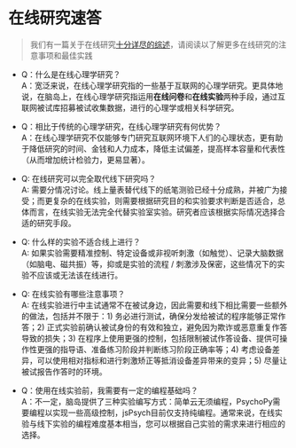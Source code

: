 # 在线研究速答

> 我们有一篇关于在线研究[十分详尽的综述](http://chinaxiv.org/abs/202206.00150)，请阅读以了解更多在线研究的注意事项和最佳实践

- Q：什么是在线心理学研究？  
  A：宽泛来说，在线心理学研究指的一些基于互联网的心理学研究。更具体地说，在脑岛上，在线心理学研究指运用**在线问卷**和**在线实验**两种手段，通过互联网被试库招募被试收集数据，进行的心理学或相关科学研究。 

- Q：相比于传统的心理学研究，在线心理学研究有何优势？  
  A：在线心理学研究不仅能够专门研究互联网环境下人们的心理状态，更有助于降低研究的时间、金钱和人力成本，降低主试偏差，提高样本容量和代表性（从而增加统计检验力，更易显著）。 

- Q: 在线研究可以完全取代线下研究吗？  
  A: 需要分情况讨论。线上量表替代线下的纸笔测验已经十分成熟，并被广为接受；而更复杂的在线实验，则需要根据研究目的和实验要求判断是否适合，总体而言，在线实验无法完全代替实验室实验。研究者应该根据实际情况选择合适的研究手段。 

- Q: 什么样的实验不适合线上进行？  
  A: 如果实验需要精准控制、特定设备或非视听刺激（如触觉）、记录大脑数据（如脑电、磁共振）等，抑或是实验的流程 / 刺激涉及保密，这些情况下的实验不应该或无法该在线进行。

- Q: 在线实验有哪些注意事项？  
  A: 在线实验进行中主试通常不在被试身边，因此需要和线下相比需要一些额外的做法，包括并不限于：1) 务必进行测试，确保分发给被试的程序能够正常作答；2) 正式实验前确认被试身份的有效和独立，避免因为欺诈或恶意重复作答导致的损失；3) 在程序上使用更强的控制，包括限制被试作答设备、提供可操作性更强的指导语、准备练习阶段并判断练习阶段正确率等；4) 考虑设备差异，可以使用相对指标和进行刺激矫正等抵消设备差异带来的变异；5) 尽量让被试报告作答时的环境。 

- Q：使用在线实验前，我需要有一定的编程基础吗？  
  A：不一定，脑岛提供了三种实验编写方式：简单云无须编程，PsychoPy需要编程以实现一些高级控制，jsPsych目前仅支持纯编程。通常来说，在线实验与线下实验的编程难度基本相当，您可以根据自己实验的需求来进行相应的选择。 